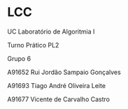 # LCC 

UC Laboratório de Algoritmia I

Turno Prático PL2 

Grupo 6
 
A91652	 Rui Jordão Sampaio Gonçalves   

A91693	 Tiago André Oliveira Leite     

A91677	 Vicente de Carvalho Castro     
